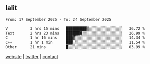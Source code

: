 ## lalit

<!--START_SECTION:waka-->

```txt
From: 17 September 2025 - To: 24 September 2025

V          3 hrs 15 mins   █████████▒░░░░░░░░░░░░░░░   36.72 %
Text       2 hrs 23 mins   ██████▓░░░░░░░░░░░░░░░░░░   26.99 %
C          1 hr 16 mins    ███▓░░░░░░░░░░░░░░░░░░░░░   14.34 %
C++        1 hr 1 min      ███░░░░░░░░░░░░░░░░░░░░░░   11.54 %
Other      21 mins         █░░░░░░░░░░░░░░░░░░░░░░░░   03.99 %
```

<!--END_SECTION:waka-->

[website](https://lalit.sh) | [twitter](https://x.com/@lalitcodes) | [contact](https://lalit.sh/contact)
